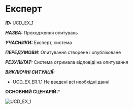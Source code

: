 # Експерт

***ID:*** UCD_EX_1
    
***НАЗВА:*** Проходження опитувань
    
***УЧАСНИКИ:*** Експерт, система

***ПЕРЕДУМОВИ:*** Опитування створене і опубліковане

***РЕЗУЛЬТАТ:*** Система отримала відповіді на опитування

***ВИКЛЮЧНІ СИТУАЦІЇ:*** 

- UCD_EX.ER.1.1 Не введені всі необхідні данні

**ОСНОВНИЙ СЦЕНАРІЙ:***

![UCD_EX_1](http://www.plantuml.com/plantuml/proxy?cache=no&src=https://raw.githubusercontent.com/l0releei/obd_project/l0releei/src/use_case/Expert/UCD_EX_1.uml) 

